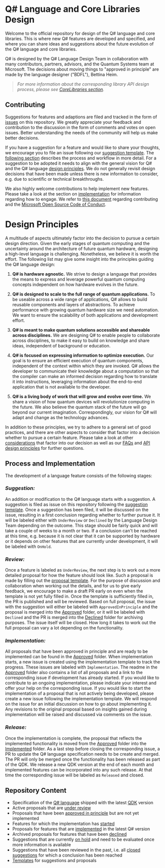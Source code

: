 # Q# Language and Core Libraries Design

Welcome to the official repository for design of the Q# language and core libraries. This is where new Q# features are developed and specified, and where you can share ideas and suggestions about the future evolution of the Q# language and core libraries.

Q# is designed by the Q# Language Design Team in collaboration with many contributors, partners, advisors, and the Quantum Systems team at Microsoft. The decisions about moving things to "approved in principle" are made by the language designer ("BDFL"), Bettina Heim.

> _For more information about the corresponding library API design process, please see [CoreLibraries section](https://github.com/microsoft/qsharp-language/blob/main/CoreLibraries/review-process.md)._

## Contributing

Suggestions for features and adaptions are filed and tracked in the form of [issues](https://github.com/microsoft/qsharp-language/issues) on this repository.
We greatly appreciate your feedback and contribution to the discussion in the form of comments and votes on open issues. Better understanding the needs of the community will help us make better decisions.

If you have a suggestion for a feature and would like to share your thoughts, we encourage you to file an issue following our [suggestion template](https://github.com/microsoft/qsharp-language/issues/new?template=suggestion.md). The [following section](#process-and-implementation) describes the process and workflow in more detail. For a suggestion to be adopted it needs to align with the general vision for Q# and the Q# language [design principles](#design-principles). We do not generally revisit design decisions that have been made unless there is new information to consider, e.g. due to scientific or technical breakthroughs.

We also highly welcome contributions to help implement new features. Please take a look at the section on [implementation](#implementation) for information regarding how to engage.
We refer to [this document](https://github.com/microsoft/qsharp-language/blob/main/CODE_OF_CONDUCT.md) regarding contributing and the [Microsoft Open Source Code of Conduct](https://opensource.microsoft.com/codeofconduct/).

# Design Principles

A multitude of aspects ultimately factor into the decision to pursue a certain design direction. Given the early stages of quantum computing and the uncertainty around the architecture of future quantum hardware, designing a high-level language is challenging. Nonetheless, we believe it is worth the effort.
The following list may give some insight into the principles guiding the Q# language design:

1.	**Q# is hardware agnostic.**
We strive to design a language that provides the means to express and leverage powerful quantum computing concepts independent on how hardware evolves in the future.

2.	**Q# is designed to scale to the full range of quantum applications.**
To be useable across a wide range of applications, Q# allows to build reusable components and layers of abstractions. To achieve performance with growing quantum hardware size we need automation. We want to ensure the scalability of both applications and development effort.

3.	**Q# is meant to make quantum solutions accessible and shareable across disciplines.**
We are designing Q# to enable people to collaborate across disciplines, to make it easy to build on knowledge and share ideas, independent of background or education.

4.	**Q# is focused on expressing information to optimize execution.**
Our goal is to ensure an efficient execution of quantum components, independent of the context within which they are invoked. Q# allows the developer to communicate their knowledge about a computation so that the compiler can make an informed decision regarding how to translate it into instructions, leveraging information about the end-to-end application that is not available to the developer.

5.	**Q# is a living body of work that will grow and evolve over time.**
We share a vision of how quantum devices will revolutionize computing in the future. We also believe the quantum stack of the future will go beyond our current imagination. Correspondingly, our vision for Q# will adapt and change as the technology advances.

In addition to these principles, we try to adhere to a general set of good practices, and there are other aspects to consider that factor into a decision whether to pursue a certain feature. Please take a look at other [considerations](https://github.com/microsoft/qsharp-language/blob/main/Guidelines.md) that factor into our decision as well as our [FAQs](https://github.com/microsoft/qsharp-language/blob/main/FAQ.md) and [API design principles](https://docs.microsoft.com/azure/quantum/contributing-api-design-principles) for further questions.


## Process and Implementation

The development of a language feature consists of the following stages:

### *Suggestion:*
An addition or modification to the Q# language starts with a suggestion. A suggestion is filed as issue on this repository following the [suggestion template](https://github.com/microsoft/qsharp-language/issues/new?template=suggestion.md).
Once a suggestion has been filed, it will be discussed on the issue, resulting in a first conclusion regarding whether to further pursue it. It will be labeled either with `UnderReview` or `Declined` by the Language Design Team depending on the outcome.
This stage should be fairly quick and will take a couple of weeks to a month or two. If a conclusion can't be reached at this time, e.g. because it is not clear that it can be supported by hardware or it depends on other features that are currently under development, it will be labeled with `OnHold`.

### *Review:*
Once a feature is labeled as `UnderReview`, the next step is to work out a more detailed proposal for how the feature should look like. Such a proposal is made by filling out the [proposal template](https://github.com/microsoft/qsharp-language/blob/main/Templates/proposal.md). For the purpose of discussion and collaboration when working out the details, and for us to give early feedback, we encourage to make a draft PR early on even when the template is not yet fully filled in. Once the template is sufficiently filled in, the PR is published and will be reviewed.
Based on full proposal, the issue with the suggestion will either be labeled with `ApprovedInPrinciple` and the proposal is merged into the [Approved](https://github.com/microsoft/qsharp-language/tree/main/Approved) folder, or it will be labeled with `Declined` and the PR is merged into the [Declined](https://github.com/microsoft/qsharp-language/tree/main/Declined) folder for archiving purposes. The issue itself will be closed.
How long it takes to work out the full proposal can vary a lot depending on the functionality.

### *Implementation:*
All proposals that have been approved in principle and are ready to be implemented can be found in the [Approved]((https://github.com/microsoft/qsharp-language/tree/main/Approved)) folder. When implementation starts, a new issue is created using the implementation template to track the progress. These issues are labeled with `Implementation`. The readme in the [Approved](https://github.com/microsoft/qsharp-language/tree/main/Approved) folder also contains a list of all proposals and a link to the corresponding issue if development has already started.
If you would like to contribute to an ongoing implementation, please indicate your interest and offer your help on the corresponding issue. If you would like to start the implementation of a proposal that is not actively being developed, please create a new issue following the implementation template. We will respond on the issue for an initial discussion on how to go about implementing it.
Any revisions to the original proposal based on insights gained during implementation will be raised and discussed via comments on the issue.

### *Release:*
Once the implementation is complete, the proposal that reflects the implemented functionality is moved from the [Approved](https://github.com/microsoft/qsharp-language/tree/main/Approved) folder into the [Implemented](https://github.com/microsoft/qsharp-language/tree/main/Implemented) folder. As a last step before closing the corresponding issue, a PR to update the Q# language specification needs to be create and merged. The PR will only be merged once the functionality has been released as part of the QDK. We release a new QDK version at the end of each month and implemented features can be incorporated into any such release. At that time the corresponding issue will be labeled as `Released` and closed.


## Repository Content

- Specification of the [Q# language](https://github.com/microsoft/qsharp-language/tree/main/Specifications/Language) shipped with the latest [QDK](https://www.microsoft.com/quantum/development-kit) version
- Active proposals that are [under review](https://github.com/microsoft/qsharp-language/issues?q=is%3Aopen+is%3Aissue+label%3AUnderReview)
- Proposals that have been [approved in principle](https://github.com/microsoft/qsharp-language/tree/main/Approved) but are not yet implemented
- Features for which the implementation has [started](https://github.com/microsoft/qsharp-language/issues?q=is%3Aopen+is%3Aissue+label%3AImplementation)
- Proposals for features that are [implemented](https://github.com/microsoft/qsharp-language/tree/main/Implemented) in the latest Q# version
- Archived proposals for features that have been [declined](https://github.com/microsoft/qsharp-language/tree/main/Declined)
- Suggestions that are currently [on hold](https://github.com/microsoft/qsharp-language/issues?q=is%3Aopen+is%3Aissue+label%3AOnHold) and need to be evaluated once more information is available
- Suggestions that have been reviewed in the past, i.e. all [closed suggestions](https://github.com/microsoft/qsharp-language/issues?q=is%3Aissue+is%3Aclosed+label%3AApprovedInPrinciple+label%3ADeclined) for which a conclusion has been reached
- [Templates](https://github.com/microsoft/qsharp-language/tree/main/Templates) for suggestions and proposals
